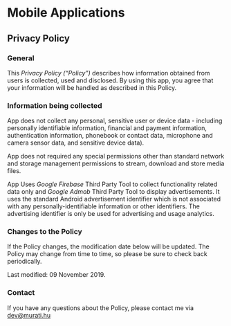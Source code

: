 # Mobile Applications
## Privacy Policy

### General
This *Privacy Policy (“Policy”)* describes how information obtained from users is collected, used and disclosed.
By using this app, you agree that your information will be handled as described in this Policy.

### Information being collected
App does not collect any personal, sensitive user or device data - including personally identifiable information,
financial and payment information, authentication information, phonebook or contact data, microphone and
camera sensor data, and sensitive device data).

App does not required any special permissions other than standard network and storage management permissions
to stream, download and store media files.

App Uses *Google Firebase* Third Party Tool to collect functionality related data only and *Google Admob* Third Party Tool
to display advertisements. It uses the standard Android advertisement identifier which is not associated with any
personally-identifiable information or other identifiers. The advertising identifier is only be used for
advertising and usage analytics.

### Changes to the Policy
If the Policy changes, the modification date below will be updated.
The Policy may change from time to time, so please be sure to check back periodically.

Last modified: 09 November 2019.

### Contact
If you have any questions about the Policy, please contact me via dev@murati.hu
